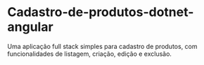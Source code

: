 # Cadastro-de-produtos-dotnet-angular
Uma aplicação full stack simples para cadastro de produtos, com funcionalidades de listagem, criação, edição e exclusão.
